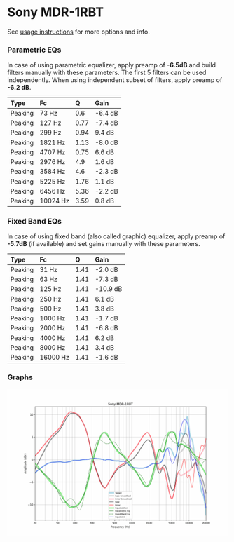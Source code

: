 # Sony MDR-1RBT
See [usage instructions](https://github.com/jaakkopasanen/AutoEq#usage) for more options and info.

### Parametric EQs
In case of using parametric equalizer, apply preamp of **-6.5dB** and build filters manually
with these parameters. The first 5 filters can be used independently.
When using independent subset of filters, apply preamp of **-6.2 dB**.

| Type    | Fc       |    Q | Gain    |
|:--------|:---------|:-----|:--------|
| Peaking | 73 Hz    | 0.6  | -6.4 dB |
| Peaking | 127 Hz   | 0.77 | -7.4 dB |
| Peaking | 299 Hz   | 0.94 | 9.4 dB  |
| Peaking | 1821 Hz  | 1.13 | -8.0 dB |
| Peaking | 4707 Hz  | 0.75 | 6.6 dB  |
| Peaking | 2976 Hz  | 4.9  | 1.6 dB  |
| Peaking | 3584 Hz  | 4.6  | -2.3 dB |
| Peaking | 5225 Hz  | 1.76 | 1.1 dB  |
| Peaking | 6456 Hz  | 5.36 | -2.2 dB |
| Peaking | 10024 Hz | 3.59 | 0.8 dB  |

### Fixed Band EQs
In case of using fixed band (also called graphic) equalizer, apply preamp of **-5.7dB**
(if available) and set gains manually with these parameters.

| Type    | Fc       |    Q | Gain     |
|:--------|:---------|:-----|:---------|
| Peaking | 31 Hz    | 1.41 | -2.0 dB  |
| Peaking | 63 Hz    | 1.41 | -7.3 dB  |
| Peaking | 125 Hz   | 1.41 | -10.9 dB |
| Peaking | 250 Hz   | 1.41 | 6.1 dB   |
| Peaking | 500 Hz   | 1.41 | 3.8 dB   |
| Peaking | 1000 Hz  | 1.41 | -1.7 dB  |
| Peaking | 2000 Hz  | 1.41 | -6.8 dB  |
| Peaking | 4000 Hz  | 1.41 | 6.2 dB   |
| Peaking | 8000 Hz  | 1.41 | 3.4 dB   |
| Peaking | 16000 Hz | 1.41 | -1.6 dB  |

### Graphs
![](./Sony%20MDR-1RBT.png)